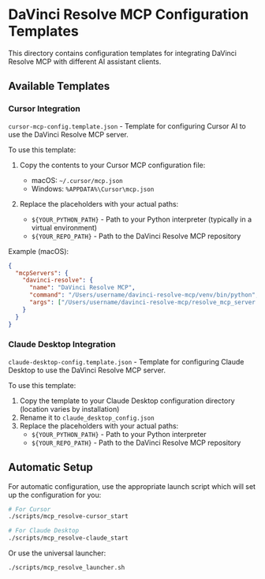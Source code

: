 # DaVinci Resolve MCP Configuration Templates

This directory contains configuration templates for integrating DaVinci Resolve MCP with different AI assistant clients.

## Available Templates

### Cursor Integration

`cursor-mcp-config.template.json` - Template for configuring Cursor AI to use the DaVinci Resolve MCP server.

To use this template:

1. Copy the contents to your Cursor MCP configuration file:
   - macOS: `~/.cursor/mcp.json`
   - Windows: `%APPDATA%\Cursor\mcp.json`

2. Replace the placeholders with your actual paths:
   - `${YOUR_PYTHON_PATH}` - Path to your Python interpreter (typically in a virtual environment)
   - `${YOUR_REPO_PATH}` - Path to the DaVinci Resolve MCP repository

Example (macOS):
```json
{
  "mcpServers": {
    "davinci-resolve": {
      "name": "DaVinci Resolve MCP",
      "command": "/Users/username/davinci-resolve-mcp/venv/bin/python",
      "args": ["/Users/username/davinci-resolve-mcp/resolve_mcp_server.py"]
    }
  }
}
```

### Claude Desktop Integration

`claude-desktop-config.template.json` - Template for configuring Claude Desktop to use the DaVinci Resolve MCP server.

To use this template:

1. Copy the template to your Claude Desktop configuration directory (location varies by installation)
2. Rename it to `claude_desktop_config.json`
3. Replace the placeholders with your actual paths:
   - `${YOUR_PYTHON_PATH}` - Path to your Python interpreter
   - `${YOUR_REPO_PATH}` - Path to the DaVinci Resolve MCP repository

## Automatic Setup

For automatic configuration, use the appropriate launch script which will set up the configuration for you:

```bash
# For Cursor
./scripts/mcp_resolve-cursor_start

# For Claude Desktop
./scripts/mcp_resolve-claude_start
```

Or use the universal launcher:

```bash
./scripts/mcp_resolve_launcher.sh 